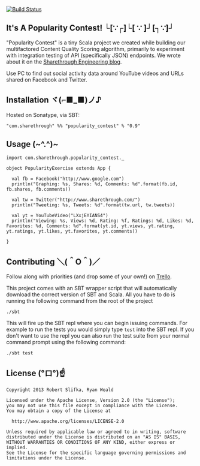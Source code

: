 [![Build Status](https://secure.travis-ci.org/rslifka/popularity_contest.png)](http://travis-ci.org/rslifka/popularity_contest)

## It's A Popularity Contest! └[∵┌]└[ ∵ ]┘[┐∵]┘

"Popularity Contest" is a tiny Scala project we created while building our multifactored Content Quality Scoring algorithm, primarily to experiment with integration testing of API (specifically JSON) endpoints.  We wrote about it on the [Sharethrough Engineering blog](http://www.sharethrough.com/2013/07/integration-testing-http-requests-with-scala-and-betamax/).

Use PC to find out social activity data around YouTube videos and URLs shared on Facebook and Twitter.

## Installation ヾ(⌐■_■)ノ♪

Hosted on Sonatype, via SBT:

    "com.sharethrough" %% "popularity_contest" % "0.9"
        
## Usage (~^.^)~

    import com.sharethrough.popularity_contest._

    object PopularityExercise extends App {

      val fb = Facebook("http://www.google.com")
      println("Graphing: %s, Shares: %d, Comments: %d".format(fb.id, fb.shares, fb.comments))

      val tw = Twitter("http://www.sharethrough.com/")
      println("Tweeting: %s, Tweets: %d".format(tw.url, tw.tweets))

      val yt = YouTubeVideo("LXxjEYIANS4")
      println("Viewing: %s, Views: %d, Rating: %f, Ratings: %d, Likes: %d, Favorites: %d, Comments: %d".format(yt.id, yt.views, yt.rating, yt.ratings, yt.likes, yt.favorites, yt.comments))
      
    }

## Contributing ＼(＾O＾)／

Follow along with priorities (and drop some of your own!) on [Trello](https://trello.com/board/popularity-contest/51d0fb957e25710b780025ff).

This project comes with an SBT wrapper script that will automatically download the correct version of SBT and Scala. All you have to do is running the following command from the root of the project

```
./sbt
```

This will fire up the SBT repl where you can begin issuing commands. For example to run the tests you would simply type ```test``` into the SBT repl.  If you don't want to use the repl you can also run the test suite from your normal command prompt using the following command:

```
./sbt test
```

## License (°ロ°)☝

    Copyright 2013 Robert Slifka, Ryan Weald

    Licensed under the Apache License, Version 2.0 (the "License");
    you may not use this file except in compliance with the License.
    You may obtain a copy of the License at

      http://www.apache.org/licenses/LICENSE-2.0

    Unless required by applicable law or agreed to in writing, software
    distributed under the License is distributed on an "AS IS" BASIS,
    WITHOUT WARRANTIES OR CONDITIONS OF ANY KIND, either express or implied.
    See the License for the specific language governing permissions and
    limitations under the License.
